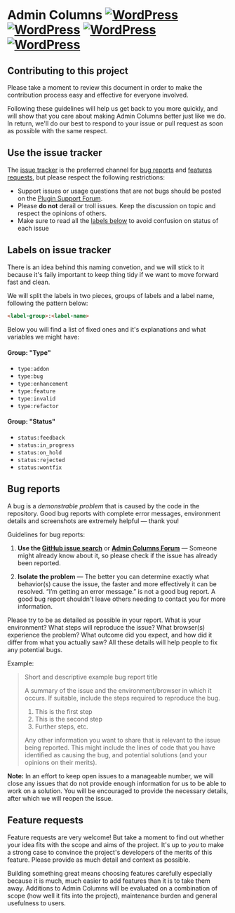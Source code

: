 # Admin Columns [![WordPress](https://img.shields.io/wordpress/plugin/tested/codepress-admin-columns.svg?style=flat-square)](https://wordpress.org/plugins/codepress-admin-columns/) [![WordPress](https://img.shields.io/wordpress/plugin/r/codepress-admin-columns.svg?style=flat-square)](https://wordpress.org/plugins/codepress-admin-columns/) [![WordPress](https://img.shields.io/wordpress/plugin/v/codepress-admin-columns.svg?style=flat-square)](https://wordpress.org/plugins/codepress-admin-columns/) [![WordPress](https://img.shields.io/wordpress/plugin/dt/codepress-admin-columns.svg?style=flat-square)](https://wordpress.org/plugins/codepress-admin-columns/) 

## Contributing to this project

Please take a moment to review this document in order to make the contribution process easy and effective for everyone involved.

Following these guidelines will help us get back to you more quickly, and will show that you care about making Admin Columns better just like we do. In return, we'll do our best to respond to your issue or pull request as soon as possible with the same respect.


## Use the issue tracker

The [issue tracker](https://github.com/codepress/admin-columns/issues) is the preferred channel for [bug reports](#bugs) and [features requests](#features), but please respect the following restrictions:

* Support issues or usage questions that are not bugs should be posted on the [Plugin Support Forum](http://wordpress.org/support/plugin/codepress-admin-columns).
* Please **do not** derail or troll issues. Keep the discussion on topic and respect the opinions of others.
* Make sure to read all the [labels below](#tracker-labels) to avoid confusion on status of each issue

<a name="tracker-labels"></a>
## Labels on issue tracker

There is an idea behind this naming convetion, and we will stick to it because it's faily important to keep thing tidy if we want to move forward fast and clean.

We will split the labels in two pieces, groups of labels and a label name, following the pattern below:

```html
<label-group>:<label-name>
```

Below you will find a list of fixed ones and it's explanations and what variables we might have:

#### Group: "Type"
* `type:addon`
* `type:bug`
* `type:enhancement`
* `type:feature`
* `type:invalid`
* `type:refactor`

#### Group: "Status"
* `status:feedback`
* `status:in_progress`
* `status:on_hold`
* `status:rejected`
* `status:wontfix`

<a name="bugs"></a>
## Bug reports

A bug is a _demonstrable problem_ that is caused by the code in the repository. Good bug reports with complete error messages, environment details and screenshots are extremely helpful &mdash; thank you!

Guidelines for bug reports:

1. **Use the [GitHub issue search](https://github.com/codepress/admin-columns/search?type=Issues)** or **[Admin Columns Forum](https://www.admincolumns.com/forums/)** &mdash; Someone might already know about it, so please check if the issue has already been reported.

2. **Isolate the problem** &mdash; The better you can determine exactly what behavior(s) cause the issue, the faster and more effectively it can be resolved. “I’m getting an error message.” is not a good bug report. A good bug report shouldn't leave others needing to contact you for more information.

Please try to be as detailed as possible in your report. What is your environment? What steps will reproduce the issue? What browser(s) experience the problem? What outcome did you expect, and how did it differ from what you actually saw? All these details will help people to fix any potential bugs.

Example:

> Short and descriptive example bug report title
>
> A summary of the issue and the environment/browser in which it occurs. If
> suitable, include the steps required to reproduce the bug.
>
> 1. This is the first step
> 2. This is the second step
> 3. Further steps, etc.
>
> Any other information you want to share that is relevant to the issue being reported. This might include the lines of code that you have identified as causing the bug, and potential solutions (and your opinions on their merits).

**Note:** In an effort to keep open issues to a manageable number, we will close any issues that do not provide enough information for us to be able to work on a solution. You will be encouraged to provide the necessary details, after which we will reopen the issue.

<a name="features"></a>
## Feature requests

Feature requests are very welcome! But take a moment to find out whether your idea fits with the scope and aims of the project. It's up to *you* to make a strong case to convince the project's developers of the merits of this feature. Please provide as much detail and context as possible.

Building something great means choosing features carefully especially because it is much, much easier to add features than it is to take them away. Additions to Admin Columns will be evaluated on a combination of scope (how well it fits into the project), maintenance burden and general usefulness to users.